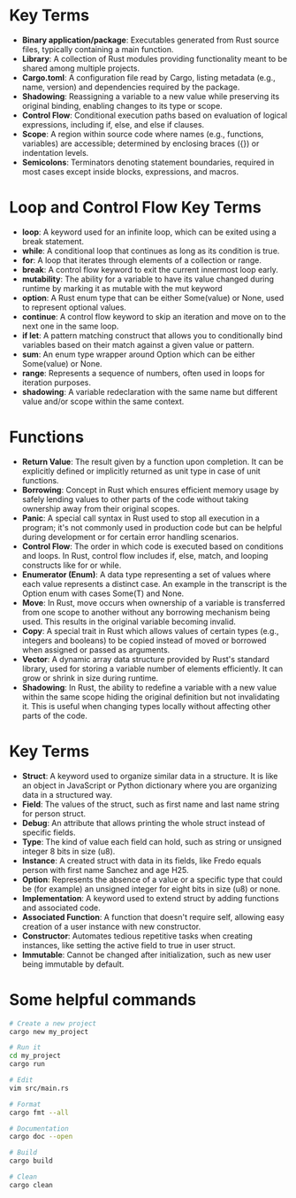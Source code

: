 
# Key Terms

* **Binary application/package**: Executables generated from Rust source
  files, typically containing a main function.
* **Library**: A collection of Rust modules providing functionality meant to
  be shared among multiple projects.
* **Cargo.toml**: A configuration file read by Cargo, listing metadata
  (e.g., name, version) and dependencies required by the package.
* **Shadowing**: Reassigning a variable to a new value while preserving its
  original binding, enabling changes to its type or scope.
* **Control Flow**: Conditional execution paths based on evaluation of
  logical expressions, including if, else, and else if clauses.
* **Scope**: A region within source code where names (e.g., functions,
  variables) are accessible; determined by enclosing braces ({}) or
  indentation levels.
* **Semicolons**: Terminators denoting statement boundaries, required in
  most cases except inside blocks, expressions, and macros.

# Loop and Control Flow Key Terms

* **loop**: A keyword used for an infinite loop, which can be exited using a
  break statement.
* **while**: A conditional loop that continues as long as its condition is
  true.
* **for**: A loop that iterates through elements of a collection or range.
* **break**: A control flow keyword to exit the current innermost loop
  early.
* **mutability**: The ability for a variable to have its value changed
  during runtime by marking it as mutable with the mut keyword
* **option**: A Rust enum type that can be either Some(value) or None, used
  to represent optional values.
* **continue**: A control flow keyword to skip an iteration and move on to
  the next one in the same loop.
* **if let**: A pattern matching construct that allows you to conditionally
  bind variables based on their match against a given value or pattern.
* **sum**: An enum type wrapper around Option<T> which can be either
  Some(value) or None.
* **range**: Represents a sequence of numbers, often used in loops for
  iteration purposes.
* **shadowing**: A variable redeclaration with the same name but different
  value and/or scope within the same context.

# Functions

* **Return Value**: The result given by a function upon completion. It can
  be explicitly defined or implicitly returned as unit type in case of
  unit functions.
* **Borrowing**: Concept in Rust which ensures efficient memory usage by
  safely lending values to other parts of the code without taking
  ownership away from their original scopes.
* **Panic**: A special call syntax in Rust used to stop all execution in a
  program; it's not commonly used in production code but can be helpful
  during development or for certain error handling scenarios.
* **Control Flow**: The order in which code is executed based on conditions
  and loops. In Rust, control flow includes if, else, match, and looping
  constructs like for or while.
* **Enumerator (Enum)**: A data type representing a set of values where each
  value represents a distinct case. An example in the transcript is the
  Option<T> enum with cases Some(T) and None.
* **Move**: In Rust, move occurs when ownership of a variable is transferred
  from one scope to another without any borrowing mechanism being used.
  This results in the original variable becoming invalid.
* **Copy**: A special trait in Rust which allows values of certain types
  (e.g., integers and booleans) to be copied instead of moved or
  borrowed when assigned or passed as arguments.
* **Vector**: A dynamic array data structure provided by Rust's standard
  library, used for storing a variable number of elements efficiently.
  It can grow or shrink in size during runtime.
* **Shadowing**: In Rust, the ability to redefine a variable with a new
  value within the same scope hiding the original definition but not
  invalidating it. This is useful when changing types locally without
  affecting other parts of the code.

# Key Terms
* **Struct**: A keyword used to organize similar data in a structure. It
  is like an object in JavaScript or Python dictionary where you are
  organizing data in a structured way.
* **Field**: The values of the struct, such as first name and last name
  string for person struct.
* **Debug**: An attribute that allows printing the whole struct instead
  of specific fields.
* **Type**: The kind of value each field can hold, such as string or
  unsigned integer 8 bits in size (u8).
* **Instance**: A created struct with data in its fields, like Fredo
  equals person with first name Sanchez and age H25.
* **Option**: Represents the absence of a value or a specific type that
  could be (for example) an unsigned integer for eight bits in size (u8)
  or none.
* **Implementation**: A keyword used to extend struct by adding
  functions and associated code.
* **Associated Function**: A function that doesn't require self,
  allowing easy creation of a user instance with new constructor.
* **Constructor**: Automates tedious repetitive tasks when creating
  instances, like setting the active field to true in user struct.
* **Immutable**: Cannot be changed after initialization, such as new
  user being immutable by default.


# Some helpful commands

```bash
# Create a new project
cargo new my_project

# Run it
cd my_project
cargo run

# Edit
vim src/main.rs

# Format
cargo fmt --all

# Documentation
cargo doc --open

# Build
cargo build

# Clean
cargo clean
```

